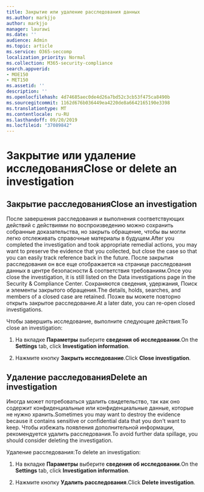 ```yaml
---
title: Закрытие или удаление расследования данных
ms.author: markjjo
author: markjjo
manager: laurawi
ms.date: ''
audience: Admin
ms.topic: article
ms.service: O365-seccomp
localization_priority: Normal
ms.collection: M365-security-compliance
search.appverid:
- MOE150
- MET150
ms.assetid: ''
description: ''
ms.openlocfilehash: 4d74685aec0de4d26a7bd52c3cb53f475ca8490b
ms.sourcegitcommit: 1162d676b036449ea4220de8a6642165190e3398
ms.translationtype: MT
ms.contentlocale: ru-RU
ms.lasthandoff: 09/20/2019
ms.locfileid: "37089842"
---
```

# <a name="close-or-delete-an-investigation"></a><span data-ttu-id="55f49-102">Закрытие или удаление исследования</span><span class="sxs-lookup"><span data-stu-id="55f49-102">Close or delete an investigation</span></span>

## <a name="close-an-investigation"></a><span data-ttu-id="55f49-103">Закрытие расследования</span><span class="sxs-lookup"><span data-stu-id="55f49-103">Close an investigation</span></span>

 <span data-ttu-id="55f49-104">После завершения расследования и выполнения соответствующих действий с действиями по воспроизведению можно сохранить собранные доказательства, но закрыть обращение, чтобы вы могли легко отслеживать справочные материалы в будущем.</span><span class="sxs-lookup"><span data-stu-id="55f49-104">After you completed the investigation and took appropriate remedial actions, you may want to preserve the evidence that you collected, but close the case so that you can easily track reference back in the future.</span></span> <span data-ttu-id="55f49-105">После закрытия расследования он все еще отображается на странице расследования данных в центре безопасности & соответствия требованиям.</span><span class="sxs-lookup"><span data-stu-id="55f49-105">Once you close the investigation, it is still listed on the Data investigations page in the Security & Compliance Center.</span></span> <span data-ttu-id="55f49-106">Сохраняются сведения, удержания, Поиск и элементы закрытого обращения.</span><span class="sxs-lookup"><span data-stu-id="55f49-106">The details, holds, searches, and members of a closed case are retained.</span></span> <span data-ttu-id="55f49-107">Позже вы можете повторно открыть закрытое расследование.</span><span class="sxs-lookup"><span data-stu-id="55f49-107">At a later date, you can re-open closed investigations.</span></span>

<span data-ttu-id="55f49-108">Чтобы завершить исследование, выполните следующие действия:</span><span class="sxs-lookup"><span data-stu-id="55f49-108">To close an investigation:</span></span>

1. <span data-ttu-id="55f49-109">На вкладке **Параметры** выберите **сведения об исследовании**.</span><span class="sxs-lookup"><span data-stu-id="55f49-109">On the **Settings** tab, click **Investigation information**.</span></span>

2. <span data-ttu-id="55f49-110">Нажмите кнопку **Закрыть исследование**.</span><span class="sxs-lookup"><span data-stu-id="55f49-110">Click  **Close investigation**.</span></span> 


## <a name="delete-an-investigation"></a><span data-ttu-id="55f49-111">Удаление расследования</span><span class="sxs-lookup"><span data-stu-id="55f49-111">Delete an investigation</span></span>

<span data-ttu-id="55f49-112">Иногда может потребоваться удалить свидетельство, так как оно содержит конфиденциальные или конфиденциальные данные, которые не нужно хранить.</span><span class="sxs-lookup"><span data-stu-id="55f49-112">Sometimes you may want to destroy the evidence because it contains sensitive or confidential data that you don't want to keep.</span></span> <span data-ttu-id="55f49-113">Чтобы избежать появления дополнительной информации, рекомендуется удалить расследования.</span><span class="sxs-lookup"><span data-stu-id="55f49-113">To avoid further data spillage, you should consider deleting the investigation.</span></span>

<span data-ttu-id="55f49-114">Удаление расследования:</span><span class="sxs-lookup"><span data-stu-id="55f49-114">To delete an investigation:</span></span>

1. <span data-ttu-id="55f49-115">На вкладке **Параметры** выберите **сведения об исследовании**.</span><span class="sxs-lookup"><span data-stu-id="55f49-115">On the **Settings** tab, click **Investigation information**.</span></span>

2. <span data-ttu-id="55f49-116">Нажмите кнопку **Удалить расследования**.</span><span class="sxs-lookup"><span data-stu-id="55f49-116">Click  **Delete investigation**.</span></span> 